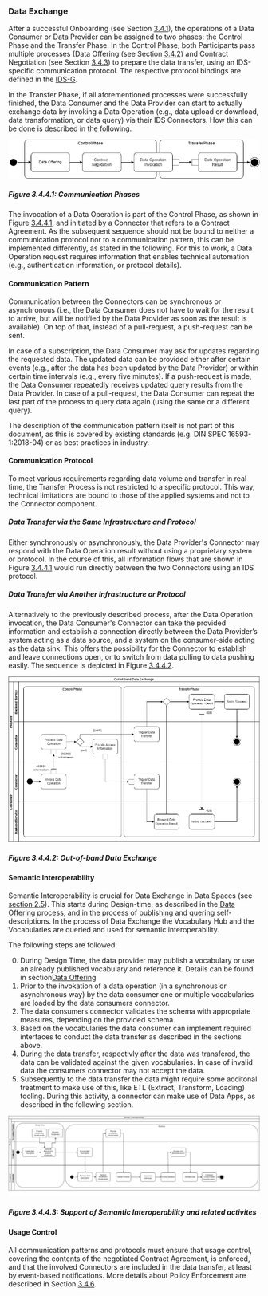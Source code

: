 ### Data Exchange ###

After a successful Onboarding (see Section [3.4.1](./3_4_1_Onboarding.md#onboarding-of-an-ids-connector-and-its-operator)), the operations of a Data Consumer or Data Provider can be assigned to two phases: the Control Phase and the Transfer Phase.
In the Control Phase, both Participants pass multiple processes (Data Offering
(see Section [3.4.2](./3_4_2_Data_Offering.md#data-offering)) and Contract Negotiation (see Section
[3.4.3](./3_4_3_Contract_Negotiation.md)) to prepare the data transfer, using an IDS-specific
communication protocol. The respective protocol bindings are defined in the
[IDS-G](https://github.com/International-Data-Spaces-Association/IDS-G).

In the Transfer Phase, if all aforementioned processes were successfully finished, the Data Consumer
and the Data Provider can start to actually exchange data by invoking a Data Operation (e.g., data
upload or download, data transformation, or data query) via their IDS Connectors. How this can be
done is described in the following.

![Communication Phases](media/communication-phases.png)

##### Figure 3.4.4.1: Communication Phases

The invocation of a Data Operation is part of the Control Phase, as shown in Figure [3.4.4.1](#figure-3441-communication-phases), and
initiated by a Connector that refers to a Contract Agreement. As the subsequent sequence should not
be bound to neither a communication protocol nor to a communication pattern, this can be implemented
differently, as stated in the following. For this to work, a Data Operation request requires
information that enables technical automation (e.g., authentication information, or protocol details).

#### Communication Pattern ####

Communication between the Connectors can be synchronous or asynchronous (i.e., the Data Consumer
does not have to wait for the result to arrive, but will be notified by the Data Provider as soon as
the result is available). On top of that, instead of a pull-request, a push-request can be sent.

In case of a subscription, the Data Consumer may ask for updates regarding the requested data. The
updated data can be provided either after certain events (e.g., after the data has been updated by
the Data Provider) or within certain time intervals (e.g., every five minutes). If a push-request
is made, the Data Consumer repeatedly receives updated query results from the Data Provider. In case
of a pull-request, the Data Consumer can repeat the last part of the process to query data again
(using the same or a different query).

The description of the communication pattern itself is not part of this document, as this is covered
by existing standards (e.g. DIN SPEC 16593-1:2018-04) or as best practices in industry.

#### Communication Protocol ####

To meet various requirements regarding data volume and transfer in real time, the Transfer Process
is not restricted to a specific protocol. This way, technical limitations are bound to those of the
applied systems and not to the Connector component.

##### Data Transfer via the Same Infrastructure and Protocol #####

Either synchronously or asynchronously, the Data Provider's Connector may respond with the Data
Operation result without using a proprietary system or protocol. In the course of this, all
information flows that are shown in Figure [3.4.4.1](#figure-3441-communication-phases)
would run directly between the two Connectors using an IDS protocol.

##### Data Transfer via Another Infrastructure or Protocol #####

Alternatively to the previously described process, after the Data Operation invocation, the Data
Consumer's Connector can take the provided information and establish a connection directly between
the Data Provider’s system acting as a data source, and a system on the consumer-side acting as the
data sink. This offers the possibility for the Connector to establish and leave connections open, or
to switch from data pulling to data pushing easily. The sequence is depicted in Figure [3.4.4.2](#figure-3442-out-of-band-data-exchange).

![Out-of-band Data Exchange](media/data-transfer.png)

##### Figure 3.4.4.2: Out-of-band Data Exchange

#### Semantic Interoperability

Semantic Interoperability is crucial for Data Exchange in Data Spaces (see [section 2.5](../../2_Context_of_the_International_Data_Spaces/2_5_From_Data_To_Information_Do_You_Understand.md)). This starts during
Design-time, as described in the [Data Offering process](./3_4_2_Data_Offering.md#data-offering),
and in the process of [publishing](./3_4_2_Data_Offering.md#data-provider-registering-self-descriptions)
and [quering](./3_4_2_Data_Offering.md#data-consumer-searching-for-self-descriptions) self-descriptions.
In the process of Data Exchange the Vocabulary Hub and the Vocabularies are queried and used for semantic interoperability.

The following steps are followed:

0. During Design Time, the data provider may publish a vocabulary or use an already published vocabulary and reference it. Details can be found in section[Data Offering](./3_4_2_Data_Offering.md#data-offering)
1. Prior to the invokation of a data operation (in a synchronous or asynchronous way) by the data consumer one or multiple vocabularies are loaded by the data consumers connector.
2. The data consumers connector validates the schema with appropriate measures, depending on the provided schema.
3. Based on the vocabularies the data consumer can implement required interfaces to conduct the
data transfer as described in the sections above.
4. During the data transfer, respectivly after the data was transfered, the data can be validated
against the given vocabularies. In case of invalid data the consumers connector may not accept the data.
5. Subsequently to the data transfer the data might require some additonal treatment to make use of
this, like ETL (Extract, Transform, Loading) tooling. During this activity, a connector can make
use of Data Apps, as described in the following section.

![Semantic Interoperability](media/semantic_interop_data-transfer.png)

##### Figure 3.4.4.3: Support of Semantic Interoperability and related activites

#### Usage Control ####

All communication patterns and protocols must ensure that usage control, covering the contents of
the negotiated Contract Agreement, is enforced, and that the involved Connectors are included in the
data transfer, at least by event-based notifications. More details about Policy Enforcement are
described in Section [3.4.6](./3_4_6_Policy_Enforcement.md#policy-enforcement).
